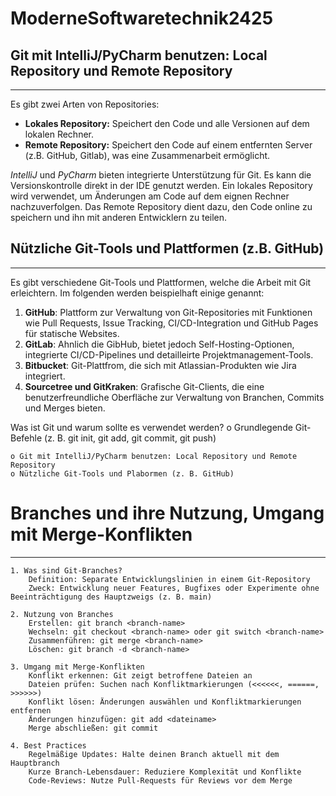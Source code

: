 # ModerneSoftwaretechnik2425

 ## Git mit IntelliJ/PyCharm benutzen: Local Repository und Remote Repository
***
  
Es gibt zwei Arten von Repositories:
* **Lokales Repository:** Speichert den Code und alle Versionen auf dem lokalen Rechner.
* **Remote Repository:** Speichert den Code auf einem entfernten Server (z.B. GitHub, Gitlab), was eine Zusammenarbeit ermöglicht.


*IntelliJ* und *PyCharm* bieten integrierte Unterstützung für Git. Es kann die Versionskontrolle direkt in der IDE genutzt werden. Ein lokales Repository wird verwendet, um Änderungen am Code auf dem eignen Rechner nachzuverfolgen. Das Remote Repository dient dazu, den Code online zu speichern und ihn mit anderen Entwicklern zu teilen.


 ## Nützliche Git-Tools und Plattformen (z.B. GitHub)
***

Es gibt verschiedene Git-Tools und Plattformen, welche die Arbeit mit Git erleichtern. Im folgenden werden beispielhaft einige genannt:

1. **GitHub**: Plattform zur Verwaltung von Git-Repositories mit Funktionen wie Pull Requests, Issue Tracking, CI/CD-Integration und GitHub Pages für statische Websites.
2. **GitLab**: Ahnlich die GibHub, bietet jedoch Self-Hosting-Optionen, integrierte CI/CD-Pipelines und detailleirte Projektmanagement-Tools.
3. **Bitbucket**: Git-Plattfrom, die sich mit Atlassian-Produkten wie Jira integriert.
4. **Sourcetree und GitKraken**: Grafische Git-Clients, die eine benutzerfreundliche Oberfläche zur Verwaltung von Branchen, Commits und Merges bieten.

Was ist Git und warum sollte es verwendet werden?
    o Grundlegende Git-Befehle (z. B. git init, git add, git commit, git push)

    o Git mit IntelliJ/PyCharm benutzen: Local Repository und Remote Repository
    o Nützliche Git-Tools und Plabormen (z. B. GitHub)


# Branches und ihre Nutzung, Umgang mit Merge-Konflikten
-----------------------------------------------------------------------------------------------------------------------------------
  
    1. Was sind Git-Branches?
        Definition: Separate Entwicklungslinien in einem Git-Repository
        Zweck: Entwicklung neuer Features, Bugfixes oder Experimente ohne Beeinträchtigung des Hauptzweigs (z. B. main)

    2. Nutzung von Branches
        Erstellen: git branch <branch-name>
        Wechseln: git checkout <branch-name> oder git switch <branch-name>
        Zusammenführen: git merge <branch-name>
        Löschen: git branch -d <branch-name>

    3. Umgang mit Merge-Konflikten
        Konflikt erkennen: Git zeigt betroffene Dateien an
        Dateien prüfen: Suchen nach Konfliktmarkierungen (<<<<<<, ======, >>>>>>)
        Konflikt lösen: Änderungen auswählen und Konfliktmarkierungen entfernen
        Änderungen hinzufügen: git add <dateiname>
        Merge abschließen: git commit

    4. Best Practices
        Regelmäßige Updates: Halte deinen Branch aktuell mit dem Hauptbranch
        Kurze Branch-Lebensdauer: Reduziere Komplexität und Konflikte
        Code-Reviews: Nutze Pull-Requests für Reviews vor dem Merge
